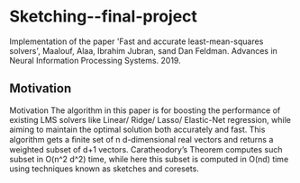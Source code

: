 # Sketching--final-project
Implementation of the paper 'Fast and accurate least-mean-squares solvers', Maalouf, Alaa, Ibrahim Jubran, sand Dan Feldman. Advances in Neural Information Processing Systems. 2019.

<h2>Motivation</h2>Motivation
The algorithm in this paper is for boosting the performance of existing LMS solvers like Linear/ Ridge/ Lasso/ Elastic-Net regression, while aiming to maintain the optimal solution both accurately and fast.
This algorithm gets a ﬁnite set of n d-dimensional real vectors and returns a weighted subset of d+1 vectors. Caratheodory’s Theorem computes such subset in O(n^2 d^2) time, while here this subset is computed in O(nd) time using techniques known as sketches and coresets.
